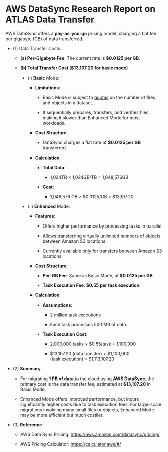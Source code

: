# AWS DataSync Research Report on ATLAS Data Transfer

AWS DataSync offers a **pay-as-you-go** pricing model, charging a flat
fee per gigabyte (GB) of data transferred.

-   \(1\) Data Transfer Costs:

    -   **(a) Per-Gigabyte Fee**: The current rate is **\$0.0125 per
        GB**.

    -   **(b) Total Transfer Cost (\$13,107.20 for basic mode)**

        -   \(i\) **Basic** Mode:

            -   **Limitations**:

                -   Basic Mode is subject to
                    [quotas](https://docs.aws.amazon.com/datasync/latest/userguide/datasync-limits.html)
                    on the number of files and objects in a dataset.

                -   It sequentially prepares, transfers, and verifies
                    files, making it slower than Enhanced Mode for most
                    workloads.

            -   **Cost Structure**:

                -   DataSync charges a flat rate of **\$0.0125 per GB**
                    transferred.

            -   **Calculation**:

                -   **Total Data**:

                    -   1,024TB × 1,024GB/TB = 1,048,576GB

                -   **Cost**: 

                    -   1,048,576 GB × \$0.0125/GB = \$13,107.20

        -   \(ii\) **Enhanced** Mode:

            -   **Features**:

                -   Offers higher performance by processing tasks in
                    parallel.

                -   Allows transferring virtually unlimited numbers of
                    objects between Amazon S3 locations.

                -   Currently available only for transfers between
                    Amazon S3 locations.

            -   **Cost Structure**:

                -   **Per-GB Fee**: Same as Basic Mode, at **\$0.0125
                    per GB**.

                -   **Task Execution Fee**: **\$0.55 per task
                    execution**.

            -   **Calculation**:

                -   **Assumptions**:

                    -   2 million task executions

                    -   Each task processes 500 MB of data.

                -   **Task Execution Cost**:

                    -   2,000,000 tasks × \$0.55/task = 1,100,000

                    -   \$13,107.20 (data transfer) + \$1,100,000
                        (task execution) = \$1,113,107.20

-   \(2\) **Summary**

    -   For migrating **1 PB of data** to the cloud using **AWS
        DataSync**, the primary cost is the data transfer fee, estimated
        at **\$13,107.20** in Basic Mode.

    -   Enhanced Mode offers improved performance, but incurs
        significantly higher costs due to task execution fees. For
        large-scale migrations involving many small files or objects,
        Enhanced Mode may be more efficient but much costlier.

-   \(3\) **Reference**

    -   AWS Data Sync Pricing:
        <https://aws.amazon.com/datasync/pricing/>

    -   AWS Pricing Calculator: <https://calculator.aws/#/> 
